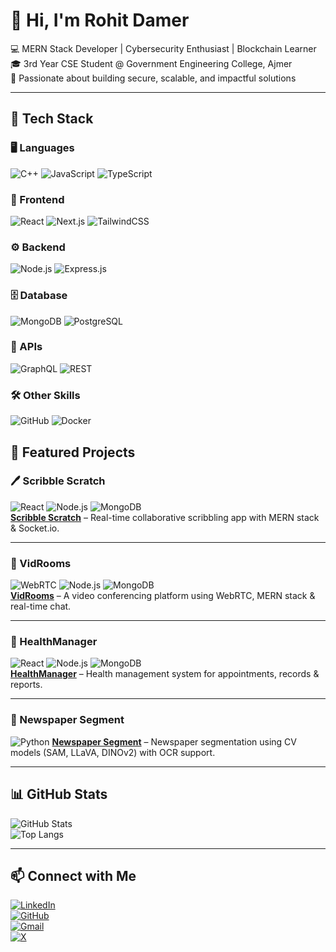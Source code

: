 # 👋 Hi, I'm Rohit Damer  

💻 MERN Stack Developer | Cybersecurity Enthusiast | Blockchain Learner  
🎓 3rd Year CSE Student @ Government Engineering College, Ajmer  
🚀 Passionate about building secure, scalable, and impactful solutions  

---

## 🔧 Tech Stack  

### 🖥️ Languages  
![C++](https://img.shields.io/badge/C++-00599C?style=for-the-badge&logo=c%2b%2b&logoColor=white) ![JavaScript](https://img.shields.io/badge/JavaScript-F7E017?style=for-the-badge&logo=javascript&logoColor=black) ![TypeScript](https://img.shields.io/badge/TypeScript-3178C6?style=for-the-badge&logo=typescript&logoColor=white)  

### 🎨 Frontend  
![React](https://img.shields.io/badge/React-20232A?style=for-the-badge&logo=react&logoColor=61DAFB) ![Next.js](https://img.shields.io/badge/Next.js-000000?style=for-the-badge&logo=next.js&logoColor=white) ![TailwindCSS](https://img.shields.io/badge/TailwindCSS-38B2AC?style=for-the-badge&logo=tailwind-css&logoColor=white)  

### ⚙️ Backend  
![Node.js](https://img.shields.io/badge/Node.js-339933?style=for-the-badge&logo=node.js&logoColor=white) ![Express.js](https://img.shields.io/badge/Express.js-000000?style=for-the-badge&logo=express&logoColor=white)  

### 🗄️ Database  
![MongoDB](https://img.shields.io/badge/MongoDB-4EA94B?style=for-the-badge&logo=mongodb&logoColor=white) ![PostgreSQL](https://img.shields.io/badge/PostgreSQL-316192?style=for-the-badge&logo=postgresql&logoColor=white)  

### 🔌 APIs  
![GraphQL](https://img.shields.io/badge/GraphQL-E10098?style=for-the-badge&logo=graphql&logoColor=white) ![REST](https://img.shields.io/badge/REST-02569B?style=for-the-badge&logo=fastapi&logoColor=white)  

### 🛠️ Other Skills  
![GitHub](https://img.shields.io/badge/GitHub-171515?style=for-the-badge&logo=github&logoColor=white) ![Docker](https://img.shields.io/badge/Docker-2496ED?style=for-the-badge&logo=docker&logoColor=white)  

## 🚀 Featured Projects  

### 🖊️ Scribble Scratch  
![React](https://img.shields.io/badge/Frontend-React-blue?logo=react) ![Node.js](https://img.shields.io/badge/Backend-Node.js-green?logo=node.js) ![MongoDB](https://img.shields.io/badge/Database-MongoDB-brightgreen?logo=mongodb)  
[**Scribble Scratch**](https://github.com/yourusername/scribble-scratch) – Real-time collaborative scribbling app with MERN stack & Socket.io.  

---

### 🎥 VidRooms  
![WebRTC](https://img.shields.io/badge/Video-WebRTC-blue?logo=webrtc) ![Node.js](https://img.shields.io/badge/Backend-Node.js-green?logo=node.js) ![MongoDB](https://img.shields.io/badge/Database-MongoDB-brightgreen?logo=mongodb)  
[**VidRooms**](https://github.com/yourusername/vidrooms) – A video conferencing platform using WebRTC, MERN stack & real-time chat.  

---

### 🏥 HealthManager  
![React](https://img.shields.io/badge/Frontend-React-blue?logo=react) ![Node.js](https://img.shields.io/badge/Backend-Node.js-green?logo=node.js) ![MongoDB](https://img.shields.io/badge/Database-MongoDB-brightgreen?logo=mongodb)  
[**HealthManager**](https://github.com/yourusername/healthmanager) – Health management system for appointments, records & reports.  

---

### 📰 Newspaper Segment  
![Python](https://img.shields.io/badge/Python-3776AB?style=for-the-badge&logo=python&logoColor=white)
[**Newspaper Segment**](https://github.com/yourusername/newspaper-segment) – Newspaper segmentation using CV models (SAM, LLaVA, DINOv2) with OCR support.  

---

## 📊 GitHub Stats  
![GitHub Stats](https://github-readme-stats.vercel.app/api?username=yourusername&show_icons=true&theme=tokyonight)  
![Top Langs](https://github-readme-stats.vercel.app/api/top-langs/?username=yourusername&layout=compact&theme=tokyonight)  

---

## 📫 Connect with Me  
[![LinkedIn](https://img.shields.io/badge/LinkedIn-0A66C2?style=for-the-badge&logo=linkedin&logoColor=white)](https://www.linkedin.com/in/your-linkedin/)  
[![GitHub](https://img.shields.io/badge/GitHub-171515?style=for-the-badge&logo=github&logoColor=white)](https://github.com/yourusername)  
[![Gmail](https://img.shields.io/badge/Gmail-D14836?style=for-the-badge&logo=gmail&logoColor=white)](mailto:your-email@gmail.com)  
[![X](https://img.shields.io/badge/Twitter%20(X)-000000?style=for-the-badge&logo=x&logoColor=white)](https://x.com/yourhandle)  
